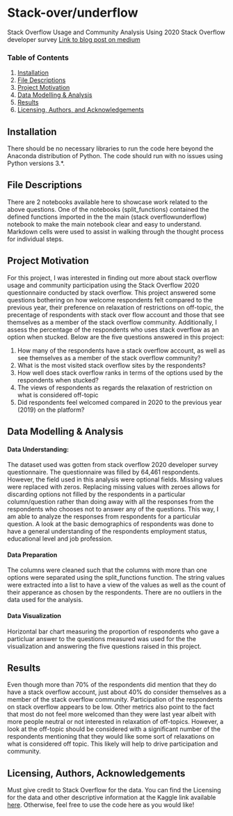 
# Stack-over/underflow
Stack Overflow Usage and Community Analysis Using 2020 Stack Overflow developer survey 
[Link to blog post on medium](https://gpsalm.medium.com/stack-over-under-flow-572e46f2be53) 


### Table of Contents

1. [Installation](#installation)
2. [File Descriptions](#files)
3. [Project Motivation](#motivation)
4. [Data Modelling & Analysis](#modelling&analysis)
5. [Results](#results)
6. [Licensing, Authors, and Acknowledgements](#licensing)


## Installation <a name="installation"></a>

There should be no necessary libraries to run the code here beyond the Anaconda distribution of Python.  The code should run with no issues using Python versions 3.*.


## File Descriptions <a name="files"></a>

There are 2 notebooks available here to showcase work related to the above questions.  One of the notebooks (split_functions) contained the defined functions imported in the the main (stack overflowunderflow) notebook to make the main notebook clear and easy to understand. Markdown cells were used to assist in walking through the thought process for individual steps.  

## Project Motivation <a name="motivation"></a>
For this project, I was interested in finding out more about stack overflow usage and community participation using the Stack Overflow 2020 questionnaire conducted by stack overflow. This project answered some questions bothering on how welcome respondents felt compared to the previous year, their preference on relaxation of restrictions on off-topic, the precentage of respondents with stack over flow account and those that see themselves as a member of the stack overflow community.
Additionally, I assess the percentage of the respondents who uses stack overflow as an option when stucked. Below are the five questions answered in this project:

1. 	How many of the respondents have a stack overflow account, as well as see themselves as a member of the stack overflow community?
2.	What is the most visited stack overflow sites by the respondents?
3.	How well does stack overflow ranks in terms of the options used by the respondents when stucked?
4.	The views of respondents as regards the relaxation of restriction on what is considered off-topic
5.	Did respondents feel welcomed compared in 2020 to the previous year (2019) on the platform?

## Data Modelling & Analysis <a name = "modelling&analysis"></a>

#### Data Understanding:
The dataset used was gotten from stack overflow 2020 developer survey questionnaire.
The questionnaire was filled by 64,461 respondents. However, the field used in this analysis were optional fields. Missing values were replaced with zeros. Replacing missing values with zeroes allows for discarding options not filled by the respondents in a particular column/question rather than doing away with all the responses from the respondents who chooses not to answer any of the questions. This way, I am able to analyze the responses from respondents for a particular question.
A look at the basic demographics of respondents was done to have a general understanding of the respondents employment status, educational level and job profession.

#### Data Preparation
The columns were cleaned such that the columns with more than one options were separated using the split_functions function. The string values were extracted into a list to have a view of the values as well as the count of their apperance as chosen by the respondents. There are no outliers in the data used for the analysis.

#### Data Visualization
Horizontal bar chart measuring the proportion of respondents who gave a particluar answer to the questions measured was used for the the visualization and answering the five questions raised in this project.


## Results<a name="results"></a>
Even though more than 70% of the respondents did mention that they do have a stack overflow account, just about 40% do consider themselves as a member of the stack overflow community. Participation of the respondents on stack overflow appears to be low. Other metrics also point to the fact that most do not feel more welcomed than they were last year albeit with more people neutral or not interested in relaxation of off-topics. However, a look at the off-topic should be considered with a significant number of the respondents mentioning that they would like some sort of relaxations on what is considered off topic. This likely will help to drive participation and community.



## Licensing, Authors, Acknowledgements<a name="licensing"></a>

Must give credit to Stack Overflow for the data.  You can find the Licensing for the data and other descriptive information at the Kaggle link available [here](https://insights.stackoverflow.com/survey).  Otherwise, feel free to use the code here as you would like! 


